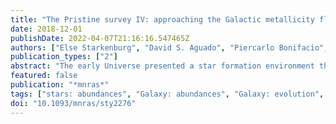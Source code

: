 ```yaml
---
title: "The Pristine survey IV: approaching the Galactic metallicity floor with the discovery of an ultra-metal-poor star"
date: 2018-12-01
publishDate: 2022-04-07T21:16:16.547465Z
authors: ["Else Starkenburg", "David S. Aguado", "Piercarlo Bonifacio", "Elisabetta Caffau", "Pascale Jablonka", "Carmela Lardo", "Nicolas Martin", "Rubén Sánchez-Janssen", "Federico Sestito", "Kim A. Venn", "Kris Youakim", "Carlos Allende Prieto", "Anke Arentsen", "Marc Gentile", "Jonay I. González Hernández", "Collin Kielty", "Helmer H. Koppelman", "Nicolas Longeard", "Eline Tolstoy", "Raymond G. Carlberg", "Patrick Côté", "Morgan Fouesneau", "Vanessa Hill", "Alan W. McConnachie", "Julio F. Navarro"]
publication_types: ["2"]
abstract: "The early Universe presented a star formation environment that was almost devoid of heavy elements. The lowest metallicity stars thus provide a unique window into the earliest Galactic stages, but are exceedingly rare and difficult to find. Here, we present the discovery of an ultra-metal-poor star, Pristine_221.8781+9.7844, using narrow-band Ca H&K photometry from the Pristine survey. Follow-up medium- and high-resolution spectroscopy confirms the ultra-metal-poor nature of Pristine_221.8781+9.7844 ([Fe/H] = -4.66 ensuremath± 0.13 in 1D LTE) with an enhancement of 0.3-0.4 dex in ensuremathα-elements relative to Fe, and an unusually low carbon abundance. We derive an upper limit of A(C) = 5.6, well below typical A(C) values for such ultra-metal-poor stars. This makes Pristine_221.8781+9.7844 one of the most metal-poor stars; in fact, it is very similar to the most metal-poor star known (SDSS J102915+172927). The existence of a class of ultra- metal-poor stars with low(er) carbon abundances suggest that there must have been several formation channels in the early Universe through which long-lived, low-mass stars were formed."
featured: false
publication: "*mnras*"
tags: ["stars: abundances", "Galaxy: abundances", "Galaxy: evolution", "Galaxy: formation", "Galaxy: halo", "Astrophysics - Solar and Stellar Astrophysics", "Astrophysics - Astrophysics of Galaxies"]
doi: "10.1093/mnras/sty2276"
---
```


